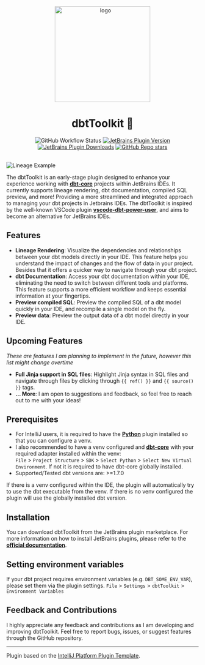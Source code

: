 <div align="center">
    <img alt="logo" data-is-relative="true" src="./assets/img/logo.png" width="250" height="250"/>
    <h1>dbtToolkit 🧰</h1>
    <img alt="GitHub Workflow Status" src="https://github.com/ramonvermeulen/dbt-toolkit/actions/workflows/build.yml/badge.svg?branch=main">
    <a href="https://plugins.jetbrains.com/plugin/24666-dbttoolkit"><img alt="JetBrains Plugin Version" src="https://img.shields.io/jetbrains/plugin/v/24666-dbttoolkit"></a>
    <a href="https://plugins.jetbrains.com/plugin/24666-dbttoolkit"><img alt="JetBrains Plugin Downloads" src="https://img.shields.io/jetbrains/plugin/d/24666-dbttoolkit"></a>
    <a href="https://github.com/ramonvermeulen/dbt-toolkit"><img alt="GitHub Repo stars" src="https://img.shields.io/github/stars/ramonvermeulen/dbt-toolkit"></a>
</div>

<br>

![Lineage Example](./assets/img/sample.gif)

<!-- Plugin description -->
The dbtToolkit is an early-stage plugin designed to enhance your experience working with [**dbt-core**](https://github.com/dbt-labs/dbt-core)
projects within JetBrains IDEs. It currently supports lineage rendering, dbt documentation, compiled SQL preview, and more!
Providing a more streamlined and integrated approach to managing your dbt projects in Jetbrains IDEs. The dbtToolkit is inspired by the
well-known VSCode plugin [**vscode-dbt-power-user**](https://github.com/AltimateAI/vscode-dbt-power-user), and aims to become an alternative
for JetBrains IDEs.


## Features
* **Lineage Rendering**: Visualize the dependencies and relationships between your dbt models directly in your IDE. 
This feature helps you understand the impact of changes and the flow of data in your project. Besides that it offers a 
quicker way to navigate through your dbt project.
* **dbt Documentation**: Access your dbt documentation within your IDE, eliminating the need to switch between different 
tools and platforms. This feature supports a more efficient workflow and keeps essential information at your fingertips.
* **Preview compiled SQL**: Preview the compiled SQL of a dbt model quickly in your IDE, and recompile a single model on
  the fly.
* **Preview data**: Preview the output data of a dbt model directly in your IDE.

## Upcoming Features
*These are features I am planning to implement in the future, however this list might change overtime*
* **Full Jinja support in SQL files**: Highlight Jinja syntax in SQL files and navigate through files by clicking
through `{{ ref() }}` and `{{ source() }}` tags.
* **... More**: I am open to suggestions and feedback, so feel free to reach out to me with your ideas!


## Prerequisites
* For IntelliJ users, it is required to have the [**Python**](https://plugins.jetbrains.com/plugin/631-python) plugin installed so that you can configure a venv.
* I also recommended to have a venv configured and [**dbt-core**](https://pypi.org/project/dbt-core/) with your required adapter installed within the venv: <br>
`File` > `Project Structure` > `SDK` > `Select Python` > `Select New Virtual Environment`. If not it is required to have dbt-core globally installed.
* Supported/Tested dbt versions are: >=1.7.0

If there is a venv configured within the IDE, the plugin will automatically try to use the dbt executable from the venv. 
If there is no venv configured the plugin will use the globally installed dbt version.

## Installation
You can download dbtToolkit from the JetBrains plugin marketplace. For more information on how to install JetBrains plugins, 
please refer to the [**official documentation**](https://www.jetbrains.com/help/idea/managing-plugins.html).

## Setting environment variables
If your dbt project requires environment variables (e.g. `DBT_SOME_ENV_VAR`), please set them via the plugin settings.
`File` > `Settings` > `dbtToolkit` > `Environment Variables`
<!-- Plugin description end -->

## Feedback and Contributions
I highly appreciate any feedback and contributions as I am developing and improving dbtToolkit. 
Feel free to report bugs, issues, or suggest features through the GitHub repository.


---
Plugin based on the [IntelliJ Platform Plugin Template][template].

[template]: https://github.com/JetBrains/intellij-platform-plugin-template
[docs:plugin-description]: https://plugins.jetbrains.com/docs/intellij/plugin-user-experience.html#plugin-description-and-presentation
